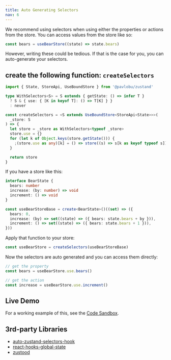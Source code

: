 ```yaml
---
title: Auto Generating Selectors
nav: 6
---
```


We recommend using selectors when using either the properties or actions from the store. You can access values from the store like so:

```typescript
const bears = useBearStore((state) => state.bears)
```

However, writing these could be tedious. If that is the case for you, you can auto-generate your selectors.

## create the following function: `createSelectors`

```typescript
import { State, StoreApi, UseBoundStore } from '@pavlobu/zustand'

type WithSelectors<S> = S extends { getState: () => infer T }
  ? S & { use: { [K in keyof T]: () => T[K] } }
  : never

const createSelectors = <S extends UseBoundStore<StoreApi<State>>>(
  _store: S
) => {
  let store = _store as WithSelectors<typeof _store>
  store.use = {}
  for (let k of Object.keys(store.getState())) {
    ;(store.use as any)[k] = () => store((s) => s[k as keyof typeof s])
  }

  return store
}
```

If you have a store like this:

```typescript
interface BearState {
  bears: number
  increase: (by: number) => void
  increment: () => void
}

const useBearStoreBase = create<BearState>()((set) => ({
  bears: 0,
  increase: (by) => set((state) => ({ bears: state.bears + by })),
  increment: () => set((state) => ({ bears: state.bears + 1 })),
}))
```

Apply that function to your store:

```typescript
const useBearStore = createSelectors(useBearStoreBase)
```

Now the selectors are auto generated and you can access them directly:

```typescript
// get the property
const bears = useBearStore.use.bears()

// get the action
const increase = useBearStore.use.increment()
```

## Live Demo

For a working example of this, see the [Code Sandbox](https://codesandbox.io/s/zustand-auto-generate-selectors-forked-rl8v5e?file=/src/selectors.ts).

## 3rd-party Libraries

- [auto-zustand-selectors-hook](https://github.com/Albert-Gao/auto-zustand-selectors-hook)
- [react-hooks-global-state](https://github.com/dai-shi/react-hooks-global-state)
- [zustood](https://github.com/udecode/zustood)
